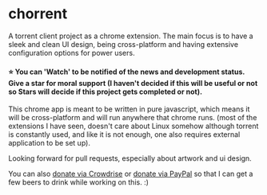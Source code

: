 chorrent
=========

A torrent client project as a chrome extension. The main focus is to have a sleek and clean UI design, being cross-platform and having extensive configuration options for power users.

#### :star: You can 'Watch' to be notified of the news and development status. Give a star for moral support (I haven't decided if this will be useful or not so Stars will decide if this project gets completed or not).

This chrome app is meant to be written in pure javascript, which means it will be cross-platform and will run anywhere that chrome runs. (most of the extensions I have seen, doesn't care about Linux somehow although torrent is constantly used, and like it is not enough, one also requires external application to be set up).

Looking forward for pull requests, especially about artwork and ui design.

You can also [donate via Crowdrise](http://www.crowdrise.com/ChorrentClientAppChrome/fundraiser/tghosgor) or [donate via PayPal](https://www.paypal.com/cgi-bin/webscr?cmd=_s-xclick&hosted_button_id=TR52EYN5SPZQS) so that I can get a few beers to drink while working on this. :)
